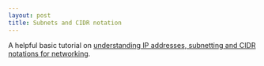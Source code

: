 ```yaml
---
layout: post
title: Subnets and CIDR notation
---
```


A helpful basic tutorial on [understanding IP addresses, subnetting and CIDR notations for networking](https://www.digitalocean.com/community/tutorials/understanding-ip-addresses-subnets-and-cidr-notation-for-networking).